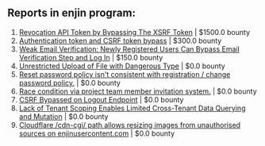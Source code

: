 ## Reports in enjin program:
1. [Revocation API Token by Bypassing The XSRF Token](https://hackerone.com/reports/2312217) | $1500.0 bounty
2. [Authentication token and CSRF token bypass](https://hackerone.com/reports/998457) | $300.0 bounty
3. [Weak Email Verification: Newly Registered Users Can Bypass Email Verification Step and Log In](https://hackerone.com/reports/2312320) | $150.0 bounty
4. [Unrestricted Upload of File with Dangerous Type](https://hackerone.com/reports/1081766) | $0.0 bounty
5. [Reset password policy isn't consistent with registration / change password policy.](https://hackerone.com/reports/1083531) | $0.0 bounty
6. [Race condition via project team member invitation system.](https://hackerone.com/reports/1108291) | $0.0 bounty
7. [CSRF Bypassed on Logout Endpoint](https://hackerone.com/reports/1091403) | $0.0 bounty
8. [Lack of Tenant Scoping Enables Limited Cross-Tenant Data Querying and Mutation](https://hackerone.com/reports/2327238) | $0.0 bounty
9. [Cloudflare /cdn-cgi/ path allows resizing images from unauthorised sources on enjinusercontent.com](https://hackerone.com/reports/2545994) | $0.0 bounty